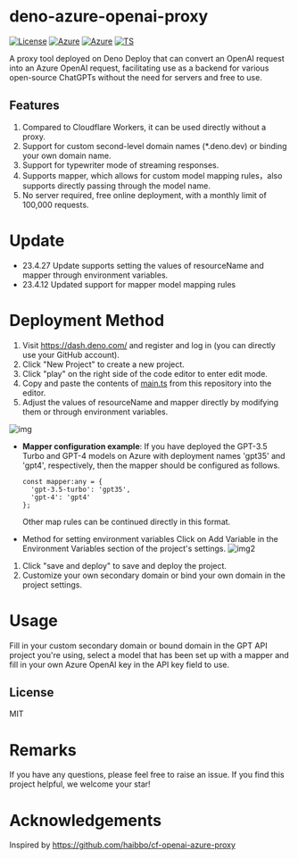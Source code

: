 # deno-azure-openai-proxy
[![License](https://badgen.net/badge/license/MIT/cyan)](https://github.com/hbsgithub/deno-azure-openai-proxy/blob/main/LICENSE)
[![Azure](https://badgen.net/badge/icon/Azure?icon=azure&label)](https://github.com/hbsgithub/deno-azure-openai-proxy)
[![Azure](https://badgen.net/badge/icon/OpenAI?icon=azure&label)](https://github.com/hbsgithub/deno-azure-openai-proxy)
[![TS](https://badgen.net/badge/icon/typescript?icon=typescript&label)](https://github.com/hbsgithub/deno-azure-openai-proxy)

A proxy tool deployed on Deno Deploy that can convert an OpenAI request into an Azure OpenAI request, facilitating use as a backend for various open-source ChatGPTs without the need for servers and free to use.
## Features
1. Compared to Cloudflare Workers, it can be used directly without a proxy.
2. Support for custom second-level domain names (*.deno.dev) or binding your own domain name.
3. Support for typewriter mode of streaming responses.
4. Supports mapper, which allows for custom model mapping rules，also supports directly passing through the model name.
5. No server required, free online deployment, with a monthly limit of 100,000 requests.
# Update
- 23.4.27 Update supports setting the values of resourceName and mapper through environment variables.
- 23.4.12 Updated support for mapper model mapping rules
# Deployment Method

1. Visit https://dash.deno.com/ and register and log in (you can directly use your GitHub account).
2. Click "New Project" to create a new project.
3. Click "play" on the right side of the code editor to enter edit mode.
4. Copy and paste the contents of [main.ts](https://github.com/hbsgithub/deno-azure-openai-proxy/blob/main/main.ts) from this repository into the editor.
5. Adjust the values of resourceName and mapper directly by modifying them or through environment variables.

![img](https://user-images.githubusercontent.com/1295315/233124125-1ea95665-ffab-4b5c-a7ba-26f31f1bb0b3.png)
- **Mapper configuration example**: If you have deployed the GPT-3.5 Turbo and GPT-4 models on Azure with deployment names 'gpt35' and 'gpt4', respectively, then the mapper should be configured as follows.
  ```
  const mapper:any = {
    'gpt-3.5-turbo': 'gpt35',
    'gpt-4': 'gpt4' 
  };
  ```
   Other map rules can be continued directly in this format.

- Method for setting environment variables
  Click on Add Variable in the Environment Variables section of the project's settings.
       ![img2](https://raw.githubusercontent.com/hbsgithub/deno-azure-openai-proxy/main/img/Environment%20Variables.png)
1. Click "save and deploy" to save and deploy the project.
2. Customize your own secondary domain or bind your own domain in the project settings.

# Usage

Fill in your custom secondary domain or bound domain in the GPT API project you're using, select a model that has been set up with a mapper and fill in your own Azure OpenAI key in the API key field to use.
## License
MIT
# Remarks
If you have any questions, please feel free to raise an issue. If you find this project helpful, we welcome your star!
# Acknowledgements

Inspired by https://github.com/haibbo/cf-openai-azure-proxy